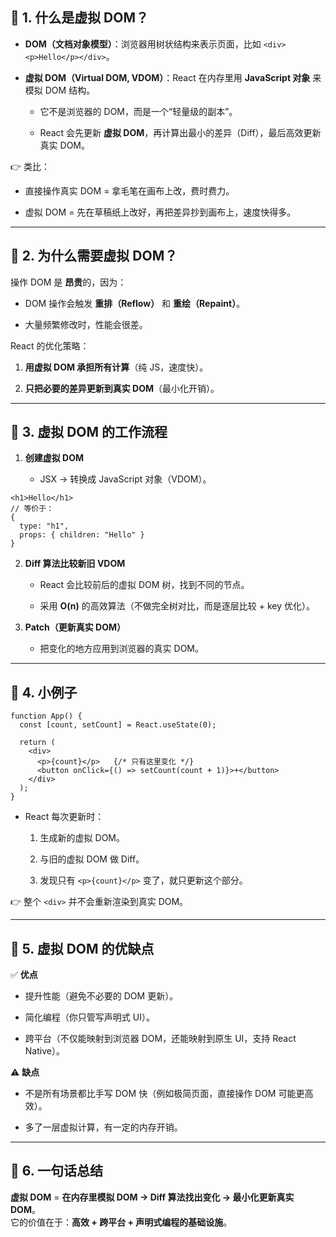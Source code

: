 ## 🔹 1. 什么是虚拟 DOM？

- **DOM（文档对象模型）**：浏览器用树状结构来表示页面，比如 `<div><p>Hello</p></div>`。
    
- **虚拟 DOM（Virtual DOM, VDOM）**：React 在内存里用 **JavaScript 对象** 来模拟 DOM 结构。
    
    - 它不是浏览器的 DOM，而是一个“轻量级的副本”。
        
    - React 会先更新 **虚拟 DOM**，再计算出最小的差异（Diff），最后高效更新真实 DOM。
        

👉 类比：

- 直接操作真实 DOM = 拿毛笔在画布上改，费时费力。
    
- 虚拟 DOM = 先在草稿纸上改好，再把差异抄到画布上，速度快得多。
    

---

## 🔹 2. 为什么需要虚拟 DOM？

操作 DOM 是 **昂贵**的，因为：

- DOM 操作会触发 **重排（Reflow）** 和 **重绘（Repaint）**。
    
- 大量频繁修改时，性能会很差。
    

React 的优化策略：

1. **用虚拟 DOM 承担所有计算**（纯 JS，速度快）。
    
2. **只把必要的差异更新到真实 DOM**（最小化开销）。
    

---

## 🔹 3. 虚拟 DOM 的工作流程

1. **创建虚拟 DOM**
    
    - JSX → 转换成 JavaScript 对象（VDOM）。
        
    
```
<h1>Hello</h1>
// 等价于：
{
  type: "h1",
  props: { children: "Hello" }
}

```
    
2. **Diff 算法比较新旧 VDOM**
    
    - React 会比较前后的虚拟 DOM 树，找到不同的节点。
        
    - 采用 **O(n)** 的高效算法（不做完全树对比，而是逐层比较 + key 优化）。
        
3. **Patch（更新真实 DOM）**
    
    - 把变化的地方应用到浏览器的真实 DOM。
        

---

## 🔹 4. 小例子

```
function App() {
  const [count, setCount] = React.useState(0);

  return (
    <div>
      <p>{count}</p>   {/* 只有这里变化 */}
      <button onClick={() => setCount(count + 1)}>+</button>
    </div>
  );
}

```

- React 每次更新时：
    
    1. 生成新的虚拟 DOM。
        
    2. 与旧的虚拟 DOM 做 Diff。
        
    3. 发现只有 `<p>{count}</p>` 变了，就只更新这个部分。
        

👉 整个 `<div>` 并不会重新渲染到真实 DOM。

---

## 🔹 5. 虚拟 DOM 的优缺点

✅ **优点**

- 提升性能（避免不必要的 DOM 更新）。
    
- 简化编程（你只管写声明式 UI）。
    
- 跨平台（不仅能映射到浏览器 DOM，还能映射到原生 UI，支持 React Native）。
    

⚠️ **缺点**

- 不是所有场景都比手写 DOM 快（例如极简页面，直接操作 DOM 可能更高效）。
    
- 多了一层虚拟计算，有一定的内存开销。
    

---

## 🔹 6. 一句话总结

**虚拟 DOM** = **在内存里模拟 DOM → Diff 算法找出变化 → 最小化更新真实 DOM**。  
它的价值在于：**高效 + 跨平台 + 声明式编程的基础设施**。